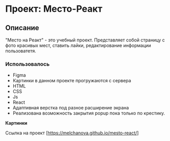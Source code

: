 # Проект: Место-Реакт
## Описание
"Место на Реакт" - это учебный проект. Представляет собой страницу с фото красивых мест, ставить лайки, редактирование информации пользоватетя.
### Использовалось
* Figma
* Картинки в данном проекте прогружаются с сервера
* HTML
* CSS
* Js
* React
* Адаптивная верстка под разное расширение экрана
* Реализована возможность закрытия popup пока только по крестику.

**Картинки**

Ссылка на проект [https://melchanova.github.io/mesto-react/]



